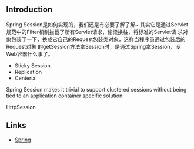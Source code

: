 ## Introduction


Spring Session是如何实现的，我们还是有必要了解了解~
其实它是通过Servlet规范中的Filter机制拦截了所有Servlet请求，偷梁换柱，将标准的Servlet请
求对象包装了一下，换成它自己的Request包装类对象，这样当程序员通过包装后的Request对象
的getSession方法拿Session时，是通过Spring拿Session，没Web容器什么事了。


- Sticky Session
- Replication
- Centerial



Spring Session makes it trivial to support clustered sessions without being tied to an application container specific solution.



HttpSession





## Links

- [Spring](/docs/CS/Java/Spring/Spring.md)